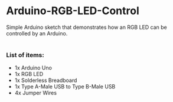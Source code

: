 # Arduino-RGB-LED-Control
Simple Arduino sketch that demonstrates how an RGB LED can be controlled by an Arduino.
</br></br>
<p>
<h3>List of items:</h3>
<ul>
  <li>1x Arduino Uno</li>
  <li>1x RGB LED</li>
  <li>1x Solderless Breadboard</li>
  <li>1x Type A-Male USB to Type B-Male USB</li>
  <li>4x Jumper Wires</li>
</ul>
</p>
